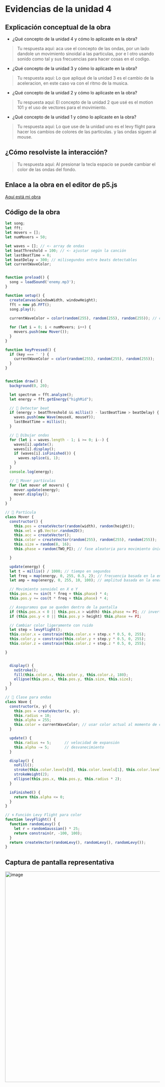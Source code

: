 # Evidencias de la unidad 4

## Explicación conceptual de la obra

* ¿Qué concepto de la unidad 4 y cómo lo aplicaste en la obra?
> Tu respuesta aquí:
> aca use el concepto de las ondas, por un lado dandole un movimiento sinoidal a las particulas, por e l otro usando sonido como tal y sus frecuencias para hacer cosas en el codigo.

* ¿Qué concepto de la unidad 3 y cómo lo aplicaste en la obra?
> Tu respuesta aquí:
> Lo que apliqué de la unidad 3 es el cambio de la aceleracion, en este caso va con el ritmo de la musica.

* ¿Qué concepto de la unidad 2 y cómo lo aplicaste en la obra?
> Tu respuesta aquí:
> El concepto de la unidad 2 que usé es el motion 101 y el uso de vectores para el movimiento.

* ¿Qué concepto de la unidad 1 y cómo lo aplicaste en la obra?
> Tu respuesta aquí:
> Lo que use de la unidad uno es el levy flight para hacer los cambios de colores de las particulas. y las ondas siguen al mouse.

## ¿Cómo resolviste la interacción?
> Tu respuesta aquí:
> Al presionar la tecla espacio se puede cambiar el color de las ondas del fondo. 

## Enlace a la obra en el editor de p5.js

[Aquí está mi obra](https://editor.p5js.org/isaacrisi/sketches/cLQI1AlXS)

## Código de la obra 

``` js
let song;
let fft;
let movers = [];
let numMovers = 50;

let waves = []; // <- array de ondas
let beatThreshold = 100; // <- ajustar según la canción
let lastBeatTime = 0;
let beatDelay = 300; // milisegundos entre beats detectables
let currentWaveColor;


function preload() {
  song = loadSound('enemy.mp3');
}

function setup() {
  createCanvas(windowWidth, windowHeight);
  fft = new p5.FFT();
  song.play();
  
  currentWaveColor = color(random(255), random(255), random(255)); // color inicial

  for (let i = 0; i < numMovers; i++) {
    movers.push(new Mover());
  }
}

function keyPressed() {
  if (key === ' ') {
    currentWaveColor = color(random(255), random(255), random(255));
  }
}


function draw() {
  background(0, 20);

  let spectrum = fft.analyze();
  let energy = fft.getEnergy("highMid");

  // 🧠 Detectar beat
  if (energy > beatThreshold && millis() - lastBeatTime > beatDelay) {
    waves.push(new Wave(mouseX, mouseY));
    lastBeatTime = millis();
  }

  // 💫 Dibujar ondas
  for (let i = waves.length - 1; i >= 0; i--) {
    waves[i].update();
    waves[i].display();
    if (waves[i].isFinished()) {
      waves.splice(i, 1);
    }
  }
  console.log(energy);

  // 🎯 Mover partículas
  for (let mover of movers) {
    mover.update(energy);
    mover.display();
  }
}

// 🎵 Partícula
class Mover {
  constructor() {
    this.pos = createVector(random(width), random(height));
    this.vel = p5.Vector.random2D();
    this.acc = createVector();
    this.color = createVector(random(255), random(255), random(255));
    this.size = random(8, 16);
    this.phase = random(TWO_PI); // fase aleatoria para movimiento único

  }

  update(energy) {
  let t = millis() / 1000; // tiempo en segundos
  let freq = map(energy, 0, 255, 0.5, 2); // frecuencia basada en la energía
  let amp = map(energy, 0, 255, 10, 100); // amplitud basada en la energía

  // Movimiento senoidal en X e Y
  this.pos.x += sin(t * freq + this.phase) * 4;
  this.pos.y += cos(t * freq + this.phase) * 4;

  // Aseguramos que se queden dentro de la pantalla
  if (this.pos.x < 0 || this.pos.x > width) this.phase += PI; // invertir fase en los bordes
  if (this.pos.y < 0 || this.pos.y > height) this.phase += PI;

  // Cambiar color ligeramente con ruido
  let step = levyFlight();
  this.color.x = constrain(this.color.x + step.x * 0.5, 0, 255);
  this.color.y = constrain(this.color.y + step.y * 0.5, 0, 255);
  this.color.z = constrain(this.color.z + step.z * 0.5, 0, 255);

}


  display() {
    noStroke();
    fill(this.color.x, this.color.y, this.color.z, 180);
    ellipse(this.pos.x, this.pos.y, this.size, this.size);
  }
}

// 🌊 Clase para ondas
class Wave {
  constructor(x, y) {
    this.pos = createVector(x, y);
    this.radius = 10;
    this.alpha = 255;
    this.color = currentWaveColor; // usar color actual al momento de crear
  }

  update() {
    this.radius += 5;      // velocidad de expansión
    this.alpha -= 5;       // desvanecimiento
  }

  display() {
    noFill();
    stroke(this.color.levels[0], this.color.levels[1], this.color.levels[2], this.alpha);
    strokeWeight(2);
    ellipse(this.pos.x, this.pos.y, this.radius * 2);
  }

  isFinished() {
    return this.alpha <= 0;
  }
}

// 🌀 Función Levy Flight para color
function levyFlight() {
  function randomLevy() {
    let r = randomGaussian() * 25;
    return constrain(r, -100, 100);
  }
  return createVector(randomLevy(), randomLevy(), randomLevy());
}

```

## Captura de pantalla representativa


<img width="876" height="686" alt="image" src="https://github.com/user-attachments/assets/84b65fa6-6393-4af1-ba36-66b6ad14aa81" />








